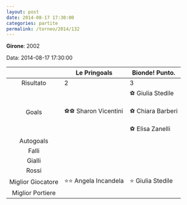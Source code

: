 ```yaml
---
layout: post
date: 2014-08-17 17:30:00
categories: partite
permalink: /torneo/2014/132
---
```

**Girone**: 2002

Data: 2014-08-17 17:30:00

| | Le Pringoals | Bionde! Punto. |
|:-----:|-----|-----|
Risultato|2|3
Goals|⚽⚽ Sharon Vicentini|⚽ Giulia Stedile<br/><br/>⚽ Chiara Barberi<br/><br/>⚽ Elisa Zanelli<br/>
Autogoals||
Falli||
Gialli||
Rossi||
Miglior Giocatore|⭐⭐ Angela Incandela<br/>|⭐ Giulia Stedile<br/>
Miglior Portiere||